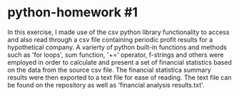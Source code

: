 # python-homework #1


In this exercise, I made use of the csv python library functionality to access and also read through a csv file containing periodic profit results for a hypothetical company. A varierty of python built-in functions and methods such as 'for loops', sum function, '+=' operator, f-strings and others were employed in order to calculate and present a set of financial statistics based on the data from the source csv file. The financial statistica summary results were then exported to a text file for ease of reading. The text file can be found on the repository as well as 'financial analysis results.txt'.
